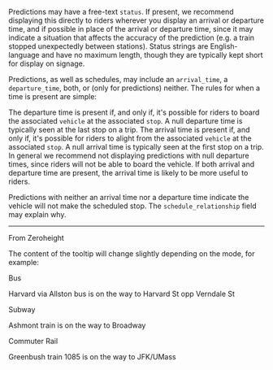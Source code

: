 Predictions may have a free-text `status`. If present, we recommend displaying this directly to riders wherever you display an arrival or departure time, and if possible in place of the arrival or departure time, since it may indicate a situation that affects the accuracy of the prediction (e.g. a train stopped unexpectedly between stations). Status strings are English-language and have no maximum length, though they are typically kept short for display on signage.

Predictions, as well as schedules, may include an `arrival_time`, a `departure_time`, both, or (only for predictions) neither. The rules for when a time is present are simple:

The departure time is present if, and only if, it's possible for riders to board the associated `vehicle` at the associated `stop`. A null departure time is typically seen at the last stop on a trip.
The arrival time is present if, and only if, it's possible for riders to alight from the associated `vehicle` at the associated `stop`. A null arrival time is typically seen at the first stop on a trip.
In general we recommend not displaying predictions with null departure times, since riders will not be able to board the vehicle. If both arrival and departure time are present, the arrival time is likely to be more useful to riders.

Predictions with neither an arrival time nor a departure time indicate the vehicle will not make the scheduled stop. The `schedule_relationship` field may explain why.

---

From Zeroheight

The content of the tooltip will change slightly depending on the mode, for example:

Bus

Harvard via Allston bus is on the way to Harvard St opp Verndale St

Subway

Ashmont train is on the way to Broadway

Commuter Rail

Greenbush train 1085 is on the way to JFK/UMass
